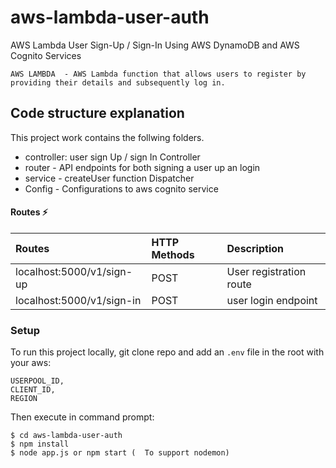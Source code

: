 # aws-lambda-user-auth


AWS Lambda User Sign-Up / Sign-In Using AWS DynamoDB and AWS Cognito Services

```
AWS LAMBDA  - AWS Lambda function that allows users to register by providing their details and subsequently log in.
```

## Code structure explanation

This project work contains the follwing folders.

- controller: user sign Up / sign In Controller
- router - API endpoints for both signing a user up an login
- service - createUser function Dispatcher
- Config - Configurations to aws cognito service




#### Routes ⚡

| Routes               | HTTP Methods | Description                    |
| :------------------- | :----------- | :----------------------------- |
| localhost:5000/v1/sign-up   | POST         | User registration route |
| localhost:5000/v1/sign-in   | POST          | user login endpoint   |



### Setup

To run this project locally, git clone repo and add an `.env` file in the root with your aws:

```
USERPOOL_ID,
CLIENT_ID,
REGION
```

Then execute in command prompt:

```
$ cd aws-lambda-user-auth
$ npm install
$ node app.js or npm start (  To support nodemon)
```
